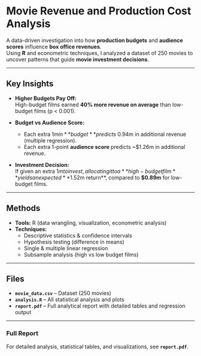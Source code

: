 # Movie Revenue and Production Cost Analysis

A data-driven investigation into how **production budgets** and **audience scores** influence **box office revenues**.  
Using **R** and econometric techniques, I analyzed a dataset of 250 movies to uncover patterns that guide **movie investment decisions**.

---

## Key Insights

- **Higher Budgets Pay Off:**  
  High-budget films earned **40% more revenue on average** than low-budget films (p < 0.001).  

- **Budget vs Audience Score:**  
  - Each extra $1m in **budget** predicts ~$0.94m in additional revenue (multiple regression).  
  - Each extra 1-point **audience score** predicts ~$1.26m in additional revenue.  

- **Investment Decision:**  
  If given an extra $1m to invest, allocating it to a **high-budget film** yields an expected **$1.52m return**, compared to **$0.89m** for low-budget films.

---

## Methods

- **Tools:** R (data wrangling, visualization, econometric analysis)  
- **Techniques:**  
  - Descriptive statistics & confidence intervals  
  - Hypothesis testing (difference in means)  
  - Single & multiple linear regression  
  - Subsample analysis (high vs low budget films)

---

## Files

- **`movie_data.csv`** – Dataset (250 movies)  
- **`analysis.R`** – All statistical analysis and plots  
- **`report.pdf`** – Full analytical report with detailed tables and regression output

---

### Full Report
For detailed analysis, statistical tables, and visualizations, see **`report.pdf`**.

